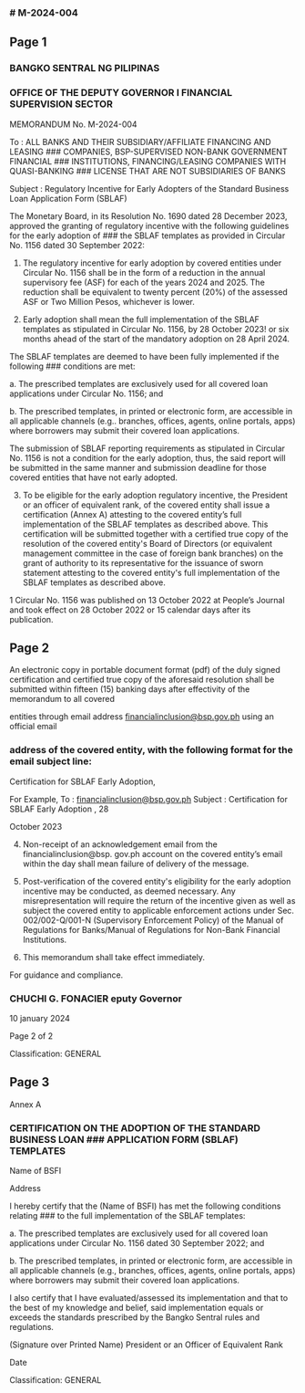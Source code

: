 ### # M-2024-004

## Page 1

### BANGKO SENTRAL NG PILIPINAS

### OFFICE OF THE DEPUTY GOVERNOR I FINANCIAL SUPERVISION SECTOR

MEMORANDUM No. M-2024-004

To : ALL BANKS AND THEIR SUBSIDIARY/AFFILIATE FINANCING AND LEASING ### COMPANIES, BSP-SUPERVISED NON-BANK GOVERNMENT FINANCIAL ### INSTITUTIONS, FINANCING/LEASING COMPANIES WITH QUASI-BANKING ### LICENSE THAT ARE NOT SUBSIDIARIES OF BANKS

Subject : Regulatory Incentive for Early Adopters of the Standard Business Loan Application Form (SBLAF)

The Monetary Board, in its Resolution No. 1690 dated 28 December 2023, approved the granting of regulatory incentive with the following guidelines for the early adoption of ### the SBLAF templates as provided in Circular No. 1156 dated 30 September 2022:

1. The regulatory incentive for early adoption by covered entities under Circular No. 1156 shall be in the form of a reduction in the annual supervisory fee (ASF) for each of the years 2024 and 2025. The reduction shall be equivalent to twenty percent (20%) of the assessed ASF or Two Million Pesos, whichever is lower.

2. Early adoption shall mean the full implementation of the SBLAF templates as stipulated in Circular No. 1156, by 28 October 2023! or six months ahead of the start of the mandatory adoption on 28 April 2024.

The SBLAF templates are deemed to have been fully implemented if the following ### conditions are met:

a. The prescribed templates are exclusively used for all covered loan applications under Circular No. 1156; and

b. The prescribed templates, in printed or electronic form, are accessible in all applicable channels (e.g.. branches, offices, agents, online portals, apps) where borrowers may submit their covered loan applications.

The submission of SBLAF reporting requirements as stipulated in Circular No. 1156 is not a condition for the early adoption, thus, the said report will be submitted in the same manner and submission deadline for those covered entities that have not early adopted.

3. To be eligible for the early adoption regulatory incentive, the President or an officer of equivalent rank, of the covered entity shall issue a certification (Annex A) attesting to the covered entity’s full implementation of the SBLAF templates as described above. This certification will be submitted together with a certified true copy of the resolution of the covered entity's Board of Directors (or equivalent management committee in the case of foreign bank branches) on the grant of authority to its representative for the issuance of sworn statement attesting to the covered entity's full implementation of the SBLAF templates as described above.

1 Circular No. 1156 was published on 13 October 2022 at People’s Journal and took effect on 28 October 2022 or 15 calendar days after its publication.

## Page 2

An electronic copy in portable document format (pdf) of the duly signed certification and certified true copy of the aforesaid resolution shall be submitted within fifteen (15) banking days after effectivity of the memorandum to all covered

entities through email address financialinclusion@bsp.gov.ph using an official email

### address of the covered entity, with the following format for the email subject line:

Certification for SBLAF Early Adoption<space><Name of Covered Entity>,<space><Date of Certification in dd month name yyyy>

For Example, To : financialinclusion@bsp.gov.ph Subject : Certification for SBLAF Early Adoption <ABC Bank>, 28

October 2023

4. Non-receipt of an acknowledgement email from the financialinclusion@bsp. gov.ph account on the covered entity’s email within the day shall mean failure of delivery of the message.

5. Post-verification of the covered entity's eligibility for the early adoption incentive may be conducted, as deemed necessary. Any misrepresentation will require the return of the incentive given as well as subject the covered entity to applicable enforcement actions under Sec. 002/002-Q/001-N (Supervisory Enforcement Policy) of the Manual of Regulations for Banks/Manual of Regulations for Non-Bank Financial Institutions.

6. This memorandum shall take effect immediately.

For guidance and compliance.

### CHUCHI G. FONACIER eputy Governor

10 january 2024

Page 2 of 2

Classification: GENERAL

## Page 3

Annex A

### CERTIFICATION ON THE ADOPTION OF THE STANDARD BUSINESS LOAN ### APPLICATION FORM (SBLAF) TEMPLATES

Name of BSFI

Address

I hereby certify that the (Name of BSFI) has met the following conditions relating ### to the full implementation of the SBLAF templates:

a. The prescribed templates are exclusively used for all covered loan applications under Circular No. 1156 dated 30 September 2022; and

b. The prescribed templates, in printed or electronic form, are accessible in all applicable channels (e.g., branches, offices, agents, online portals, apps) where borrowers may submit their covered loan applications.

I also certify that I have evaluated/assessed its implementation and that to the best of my knowledge and belief, said implementation equals or exceeds the standards prescribed by the Bangko Sentral rules and regulations.

(Signature over Printed Name) President or an Officer of Equivalent Rank

Date

Classification: GENERAL 